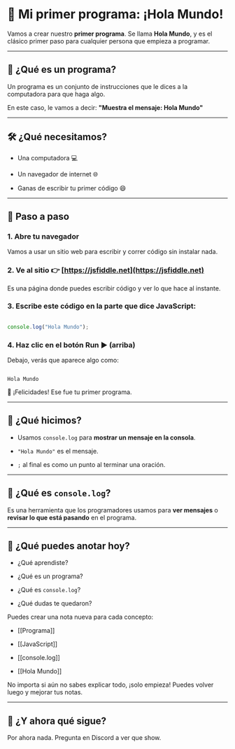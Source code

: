 # 👾 Mi primer programa: ¡Hola Mundo!

  

Vamos a crear nuestro **primer programa**. Se llama **Hola Mundo**, y es el clásico primer paso para cualquier persona que empieza a programar.

  

---

  

## 🧠 ¿Qué es un programa?

  

Un programa es un conjunto de instrucciones que le dices a la computadora para que haga algo.

En este caso, le vamos a decir: **"Muestra el mensaje: Hola Mundo"**

  

---

  

## 🛠 ¿Qué necesitamos?

  

- Una computadora 💻

- Un navegador de internet 🌐

- Ganas de escribir tu primer código 😄

  

---

  

## 🚀 Paso a paso

  

### 1. Abre tu navegador

Vamos a usar un sitio web para escribir y correr código sin instalar nada.

  

### 2. Ve al sitio 👉 [https://jsfiddle.net](https://jsfiddle.net)

  

Es una página donde puedes escribir código y ver lo que hace al instante.

  

### 3. Escribe este código en la parte que dice **JavaScript**:

  

```js

console.log("Hola Mundo");

```

  

### 4. Haz clic en el botón **Run ▶️** (arriba)

  

Debajo, verás que aparece algo como:

  

```

Hola Mundo

```

  

🎉 ¡Felicidades! Ese fue tu primer programa.

  

---

  

## 🧐 ¿Qué hicimos?

  

- Usamos `console.log` para **mostrar un mensaje en la consola**.

- `"Hola Mundo"` es el mensaje.

- `;` al final es como un punto al terminar una oración.

  

---

  

## 🧱 ¿Qué es `console.log`?

  

Es una herramienta que los programadores usamos para **ver mensajes** o **revisar lo que está pasando** en el programa.

  

---

  

## 📝 ¿Qué puedes anotar hoy?

  

- ¿Qué aprendiste?

- ¿Qué es un programa?

- ¿Qué es `console.log`?

- ¿Qué dudas te quedaron?

  

Puedes crear una nota nueva para cada concepto:

  

- [[Programa]]

- [[JavaScript]]

- [[console.log]]

- [[Hola Mundo]]

  

No importa si aún no sabes explicar todo, ¡solo empieza! Puedes volver luego y mejorar tus notas.

  

---

  

## 🔗 ¿Y ahora qué sigue?

  

Por ahora nada. Pregunta en Discord a ver que show.